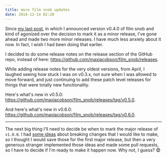 ```yaml
---
title: more film snob updates
date: 2014-12-14 02:20
---
```


Since [my last post][], in which I announced version v0.4.0 of film snob and
kind of agonized over the decision to mark it as a minor release, I've gone
ahead and made two more minor releases. I have much less anxiety about it now.
In fact, I wish I had been doing that earlier.

[my last post]: /2014/film-snob-040/

I decided to do some release notes on the release section of the GitHub repo,
instead of here: <https://github.com/maxjacobson/film_snob/releases>.

While adding release notes for the very oldest versions, from April, I laughed
seeing how stuck I was on v0.3.x, not sure when I was allowed to move forward,
and just continuing to add these patch level releases for things that were
totally new functionality.

Here's what's new in v0.5.0:
<https://github.com/maxjacobson/film_snob/releases/tag/v0.5.0>.

And here's what's new in v0.6.0:
<https://github.com/maxjacobson/film_snob/releases/tag/v0.6.0>.

* * *

The next big thing I'll need to decide be when to mark the major release of
`v1.0.0`. I had [some ideas][ideas] about breaking changes that I would like to
make, so I thought I would save those for the first major release, but then a
very generous stranger implemented those ideas and made some pull requests, so I
have to decide if I'm ready to make it happen now. Why not, I guess? :fearful:

[ideas]:https://github.com/maxjacobson/film_snob/issues?q=milestone%3Av1.0.0+
